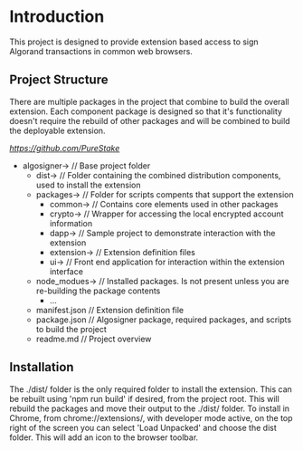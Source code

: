 # Introduction
This project is designed to provide extension based access to sign Algorand transactions in common web browsers.

## Project Structure
There are multiple packages in the project that combine to build the overall extension. Each component package is designed so that it's functionality doesn't require the rebuild of other packages and will be combined to build the deployable extension. 

*https://github.com/PureStake*
* algosigner->							// Base project folder
    * dist->                            // Folder containing the combined distribution components, used to install the extension
	* packages->						// Folder for scripts compents that support the extension
	    * common->                      // Contains core elements used in other packages
        * crypto->                      // Wrapper for accessing the local encrypted account information
        * dapp->                        // Sample project to demonstrate interaction with the extension
        * extension->                   // Extension definition files
        * ui->                          // Front end application for interaction within the extension interface
	* node_modues->						// Installed packages. Is not present unless you are re-building the package contents
		* ...			
	* manifest.json						// Extension definition file
	* package.json						// Algosigner package, required packages, and scripts to build the project
	* readme.md							// Project overview

## Installation
The ./dist/ folder is the only required folder to install the extension. This can be rebuilt using 'npm run build' if desired, from the project root. This will rebuild the packages and move their output to the ./dist/ folder. To install in Chrome, from chrome://extensions/, with developer mode active, on the top right of the screen you can select 'Load Unpacked' and choose the dist folder. This will add an icon to the browser toolbar.
